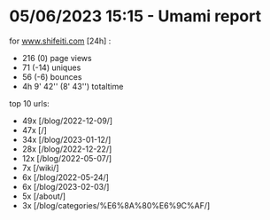 # 05/06/2023 15:15 - Umami report
for www.shifeiti.com [24h] :

 - 216 (0) page views
 - 71 (-14) uniques
 - 56 (-6) bounces
 - 4h 9' 42'' (8' 43'') totaltime


top 10 urls:
 - 49x [/blog/2022-12-09/]
 - 47x [/]
 - 34x [/blog/2023-01-12/]
 - 28x [/blog/2022-12-22/]
 - 12x [/blog/2022-05-07/]
 - 7x [/wiki/]
 - 6x [/blog/2022-05-24/]
 - 6x [/blog/2023-02-03/]
 - 5x [/about/]
 - 3x [/blog/categories/%E6%8A%80%E6%9C%AF/]


